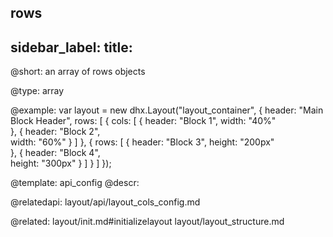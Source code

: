 rows
---
sidebar_label: 
title: 
---          

@short: 
an array of rows objects




@type: array

@example: 
var layout = new dhx.Layout("layout_container", {
    header: "Main Block Header",
    rows: [
        {
            cols: [
                {
                    header: "Block 1",
                    width: "40%"                                
                },
                {
                    header: "Block 2",                  
                    width: "60%"
                }
            ]
        },
        {
            rows: [
                {
                    header: "Block 3",
                    height: "200px"                             
                },
                {
                    header: "Block 4",                              
                    height: "300px"
                }
            ]
        }
    ]
});


@template:	api_config
@descr: 

@relatedapi: layout/api/layout_cols_config.md

@related: layout/init.md#initializelayout
layout/layout_structure.md
